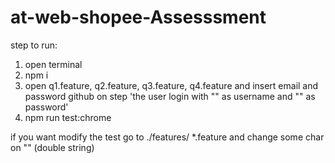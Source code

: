 # at-web-shopee-Assesssment

step to run:
1. open terminal
2. npm i
3. open q1.feature, q2.feature, q3.feature, q4.feature and insert email and password github on step 'the user login with "" as username and "" as password'
3. npm run test:chrome

if you want modify the test go to ./features/ *.feature and change some char on "" (double string)